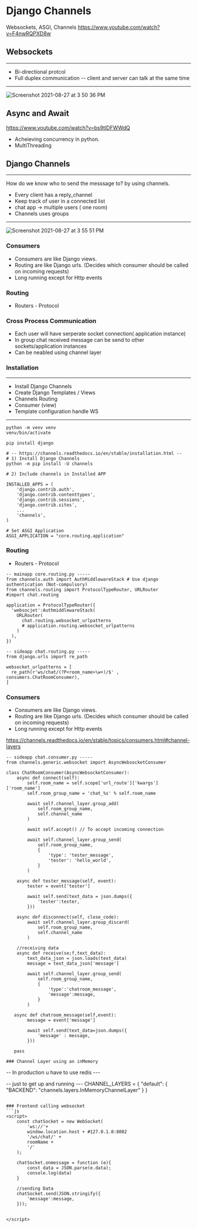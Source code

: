 # Django Channels 
Websockets, ASGI, Channels
https://www.youtube.com/watch?v=F4nwRQPXD8w

## Websockets
***
- Bi-directional protcol 
- Full duplex communication 
-- client and server can talk at the same time
***

![Screenshot 2021-08-27 at 3 50 36 PM](https://user-images.githubusercontent.com/32699647/131092479-27732f56-29d7-4577-a3d0-5c51452cce43.png)

## Async and Await
https://www.youtube.com/watch?v=bs9tlDFWWdQ
- Acheieving concurrency in python. 
- MultiThreading

## Django Channels
***
How do we know who to send the messsage to? by using channels.
- Every client has a reply_channel
- Keep track of user in a connected list
- chat app -> multiple users ( one room)
- Channels uses groups 
***
![Screenshot 2021-08-27 at 3 55 51 PM](https://user-images.githubusercontent.com/32699647/131093214-45161e4e-d744-410c-a301-709dca753177.png)

### Consumers
- Consumers are like Django views.
- Routing are like Django urls. (Decides which consumer should be called on incoming requests)
- Long running except for Http events

### Routing 
- Routers - Protocol

### Cross Process Communication 
- Each user will have serperate socket connection( application instance)
- In group chat received message can be send to other sockets/application instances
- Can be neabled using channel layer 

### Installation
***
- Install Django Channels
- Create Django Templates / Views
- Channels Routing
- Consumer (view)
- Template configuration handle WS
***
```
python -m venv venv
venv/bin/activate

pip install django

# -- https://channels.readthedocs.io/en/stable/installation.html --
# 1) Install Django Channels
python -m pip install -U channels

# 2) Include channels in Installed APP

INSTALLED_APPS = (
    'django.contrib.auth',
    'django.contrib.contenttypes',
    'django.contrib.sessions',
    'django.contrib.sites',
    ...
    'channels',
)

# Set ASGI Application
ASGI_APPLICATION = "core.routing.application"
```

### Routing 
- Routers - Protocol

``` 
-- mainapp core.routing.py -----
from channels.auth import AuthMiddlewareStack # Use django authentication (Not-compulsory)
from channels.routing import ProtocolTypeRouter, URLRouter
#import chat.routing

application = ProtocolTypeRouter({
  'websocjet':AuthmiddlewareStack(
    URLRouter(
      chat.routing.websocket_urlpatterns
      # application.routing.websocket_urlpatterns
    )
  ),
})
```

``` 
-- sideapp chat.routing.py -----
from django.urls import re_path

websocket_urlpatterns = [
  re_path(r'ws/chat/(?P<room_name>\w+)/$' , consumers.ChatRoomConsumer),
]
```

### Consumers
- Consumers are like Django views.
- Routing are like Django urls. (Decides which consumer should be called on incoming requests)
- Long running except for Http events

https://channels.readthedocs.io/en/stable/topics/consumers.html#channel-layers

``` 
-- sideapp chat.consumer.py -----
from channels.generic.websocket import AsyncWebsocketConsumer

class ChatRoomConsumer(AsyncWebsocketConsumer):
    async def connect(self):
        self.room_name = self.scope['url_route']['kwargs']['room_name']
        self.room_group_name = 'chat_%s' % self.room_name
        
        await self.channel_layer.group_add(
            self.room_group_name,
            self.channel_name
        )
        
        await self.accept() // To accept incoming connection
        
        await self.channel_layer.group_send(
            self.room_group_name,
            {
                'type': 'tester_message',
                'tester': 'hello_world',
            }
        )
        
    async def tester_message(self, event):
        tester = event['tester']
        
        await self.send(text_data = json.dumps({
            'tester':tester,
        }))
        
    async def disconnect(self, close_code):
        await self.channel_layer.group_discard(
            self.room_group_name,
            self.channel_name
        )
    
    //receiving data
    async def receive(se;f,text_data):
        text_data_json = json.loads(text_data)
        message = text_data_json['message']
        
        await self.channel_layer.group_send(
            self.room_group_name,
            {
                'type':'chatroom_message',
                'message':message,
            }
        )
   
   async def chatroom_message(self,event):
        message = event['message']
        
        await self.send(text_data=json.dumps({
            'message' : message, 
        }))
        
   pass

### Channel Layer using an inMemory
```
-- In production u have to use redis ---

-- just to get up and running ---
CHANNEL_LAYERS = {
    "default": {
        "BACKEND": "channels.layers.InMemoryChannelLayer"
    }
}
```

### Frontend calling websocket
```js
<script>
    const chatSocket = new WebSocket(
        'ws://'+
        window.location.host + #127.0.1.0:8002 
        '/ws/chat/' +
        roomName +
        '/'
    );
    
    chatSocket.onmessage = function (e){
        const data = JSON.parse(e.data);
        console.log(data)
    }
    
    //sending Data
    chatSocket.send(JSON.stringify({
        'message':message,
    }));
    
    
</script>
```
